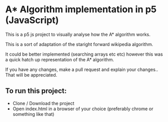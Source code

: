 # A* Algorithm implementation in p5 (JavaScript)

This is a p5 js project to visually analyse how the A* algorithm works.

This is a sort of adaptation of the staright forward wikipedia algorithm.

It could be better implemented (searching arrays etc etc) however this was a
quick hatch up representation of the A* algorithm.

If you have any changes, make a pull request and explain your changes.. That
will be appreciated. 


## To run this project:

* Clone / Download the project
* Open index.html in a browser of your choice (preferably chrome or something like that)
